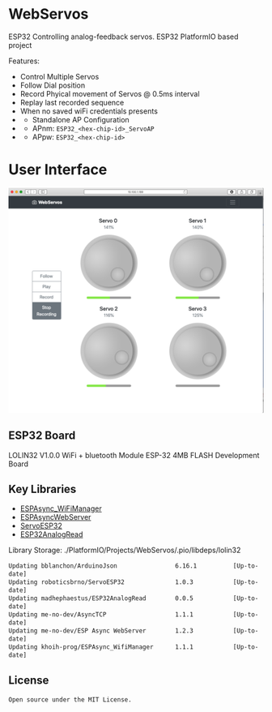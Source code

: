 # WebServos
ESP32 Controlling analog-feedback servos.
ESP32 PlatformIO based project

Features:
* Control Multiple Servos
* Follow Dial position
* Record Phyical movement of Servos @ 0.5ms interval
* Replay last recorded sequence
* When no saved wiFi credentials presents 
* * Standalone AP Configuration 
* * APnm: `ESP32_<hex-chip-id>_ServoAP` 
* * APpw: `ESP32_<hex-chip-id>`

# User Interface
![ScreenShot](./UI.png)

## ESP32 Board
LOLIN32 V1.0.0 WiFi + bluetooth Module ESP-32 4MB FLASH Development Board

## Key Libraries

* [ESPAsync_WiFiManager](https://github.com/khoih-prog/ESPAsync_WiFiManager)
* [ESPAsyncWebServer](https://github.com/me-no-dev/ESPAsyncWebServer)
* [ServoESP32](https://github.com/RoboticsBrno/ServoESP32)
* [ESP32AnalogRead](https://github.com/madhephaestus/ESP32AnalogRead)

Library Storage: ./PlatformIO/Projects/WebServos/.pio/libdeps/lolin32

    Updating bblanchon/ArduinoJson                6.16.1          [Up-to-date]
    Updating roboticsbrno/ServoESP32              1.0.3           [Up-to-date]
    Updating madhephaestus/ESP32AnalogRead        0.0.5           [Up-to-date]
    Updating me-no-dev/AsyncTCP                   1.1.1           [Up-to-date]
    Updating me-no-dev/ESP Async WebServer        1.2.3           [Up-to-date]
    Updating khoih-prog/ESPAsync_WifiManager      1.1.1           [Up-to-date]

## License

    Open source under the MIT License.